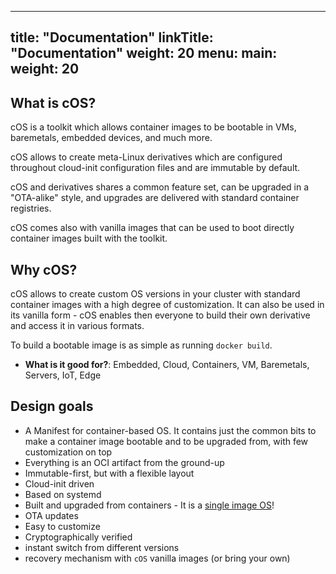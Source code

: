 
---
title: "Documentation"
linkTitle: "Documentation"
weight: 20
menu:
  main:
    weight: 20
---

## What is cOS?

cOS is a toolkit which allows container images to be bootable in VMs, baremetals, embedded devices, and much more.

cOS allows to create meta-Linux derivatives which are configured throughout cloud-init configuration files and are immutable by default.

cOS and derivatives shares a common feature set, can be upgraded in a "OTA-alike" style, and upgrades are delivered with standard container registries. 

cOS comes also with vanilla images that can be used to boot directly container images built with the toolkit.

## Why cOS? 

cOS allows to create custom OS versions in your cluster with standard container images with a high degree of customization. It can also be used in its vanilla form - cOS enables then everyone to build their own derivative and access it in various formats. 

To build a bootable image is as simple as running `docker build`.

* **What is it good for?**: Embedded, Cloud, Containers, VM, Baremetals, Servers, IoT, Edge

## Design goals

- A Manifest for container-based OS. It contains just the common bits to make a container image bootable and to be upgraded from, with few customization on top
- Everything is an OCI artifact from the ground-up
- Immutable-first, but with a flexible layout
- Cloud-init driven
- Based on systemd
- Built and upgraded from containers - It is a [single image OS](https://quay.io/repository/costoolkit/releases-green)!
- OTA updates
- Easy to customize
- Cryptographically verified
- instant switch from different versions
- recovery mechanism with `cOS` vanilla images (or bring your own)
